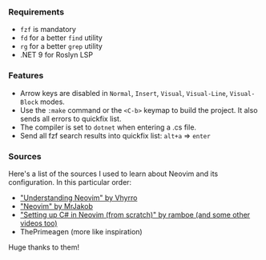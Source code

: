 ### Requirements

- `fzf` is mandatory
- `fd` for a better `find` utility
- `rg` for a better `grep` utility
- .NET 9 for Roslyn LSP

### Features

- Arrow keys are disabled in `Normal`, `Insert`, `Visual`, `Visual-Line`, `Visual-Block` modes.
- Use the `:make` command or the `<C-b>` keymap to build the project. It also sends all errors to quickfix list.
- The compiler is set to `dotnet` when entering a .cs file.
- Send all fzf search results into quickfix list: `alt+a` => `enter`

### Sources

Here's a list of the sources I used to learn about Neovim and its configuration. In this particular order:

- ["Understanding Neovim" by Vhyrro](https://youtube.com/playlist?list=PLx2ksyallYzW4WNYHD9xOFrPRYGlntAft&si=QMgGML3WbBQIA3VH)
- ["Neovim" by MrJakob](https://youtube.com/playlist?list=PLy68GuC77sURrnMNi2XR1h58m674KOvLG&si=o8NTsbctPsoOHLcY)
- ["Setting up C# in Neovim (from scratch)" by ramboe (and some other videos too)](https://youtube.com/playlist?list=PLh93Lf4i9RhyN5xRNxpZD4HjhVHhm9GHZ&si=vAX1nGzSSVIsmanB)
- ThePrimeagen (more like inspiration)

Huge thanks to them!
